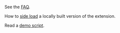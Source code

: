 See the [FAQ](Usage-FAQ).

How to [side load](sideload) a locally built version of the extension.

Read a [demo script](demo-script).